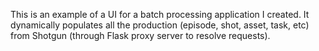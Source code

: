 This is an example of a UI for a batch processing application I created. It dynamically populates all the production (episode, shot, asset, task, etc) from Shotgun (through Flask proxy server to resolve requests).